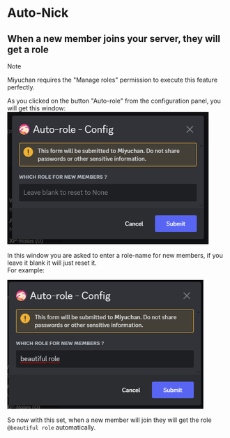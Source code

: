 # Auto-Nick
## When a new member joins your server, they will get a role

> [!NOTE]  
> Miyuchan requires the "Manage roles" permission to execute this feature perfectly.  


As you clicked on the button "Auto-role" from the configuration panel, you will get this window:   
![First step](../assets/1_autorole.png)

In this window you are asked to enter a role-name for new members, if you leave it blank it will just reset it.  
For example:  

![Second step](../assets/2_autorole.png)

So now with this set, when a new member will join they will get the role `@beautiful role` automatically.